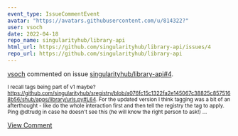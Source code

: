 ```yaml
---
event_type: IssueCommentEvent
avatar: "https://avatars.githubusercontent.com/u/814322?"
user: vsoch
date: 2022-04-18
repo_name: singularityhub/library-api
html_url: https://github.com/singularityhub/library-api/issues/4
repo_url: https://github.com/singularityhub/library-api
---
```


<a href='https://github.com/vsoch' target='_blank'>vsoch</a> commented on issue <a href='https://github.com/singularityhub/library-api/issues/4' target='_blank'>singularityhub/library-api#4</a>.

<small>I recall tags being part of v1 maybe? https://github.com/singularityhub/sregistry/blob/a076fc15c1322fa2e145067c38825c8575168b56/shub/apps/library/urls.py#L64. For the updated version I think tagging was a bit of an afterthought - like do the whole interaction first and then tell the registry the tag to apply. Ping @dtrudg in case he doesn't see this (he will know the right person to ask!)...</small>

<a href='https://github.com/singularityhub/library-api/issues/4' target='_blank'>View Comment</a>
